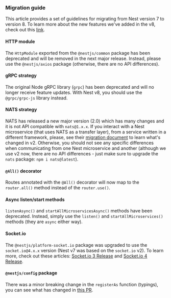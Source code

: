 ### Migration guide

This article provides a set of guidelines for migrating from Nest version 7 to version 8.
To learn more about the new features we've added in the v8, check out this [link](https://github.com/nestjs/nest/pull/6349).

#### HTTP module

The `HttpModule` exported from the `@nestjs/common` package has been deprecated and will be removed in the next major release.
Instead, please use the `@nestjs/axios` package (otherwise, there are no API differences).

#### gRPC strategy

The original Node gRPC library (`grpc`) has been deprecated and will no longer receive feature updates.
With Nest v8, you should use the `@grpc/grpc-js` library instead.

#### NATS strategy

NATS has released a new major version (2.0) which has many changes and it is not API compatible with `nats@1.x.x`.
If you interact with a Nest microservice (that uses NATS as a transfer layer), from a service written in a different framework, please, see their [migration document](https://github.com/nats-io/nats.js/blob/master/migration.md) to learn what's changed in v2.
Otherwise, you should not see any specific differences when communicating from one Nest microservice and another (although we use v2 now, there are no API differences - just make sure to upgrade the `nats` package: `npm i nats@latest`).

#### `@All()` decorator

Routes annotated with the `@All()` decorator will now map to the `router.all()` method instead of the `router.use()`.

#### Async listen/start methods

`listenAsync()` and `startAllMicroservicesAsync()` methods have been deprecated.
Instead, simply use the `listen()` and `startAllMicroservices()` methods (they are `async` either way).

#### Socket.io

The `@nestjs/platform-socket.io` package was upgraded to use the `socket.io@4.x.x` version (Nest v7 was based on the `socket.io` v2).
To learn more, check out these articles: [Socket.io 3 Release](https://socket.io/blog/socket-io-3-release/) and [Socket.io 4 Release](https://socket.io/blog/socket-io-4-release/).

#### `@nestjs/config` package

There was a minor breaking change in the `registerAs` function (typings), you can see what has changed in [this PR](https://github.com/nestjs/config/pull/173).
